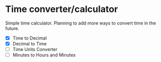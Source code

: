 # Time converter/calculator

Simple time calculator. Planning to add more ways to convert time in the future.

- [x] Time to Decimal
- [x] Decimal to Time
- [ ] Time Units Converter
- [ ] Minutes to Hours and Minutes